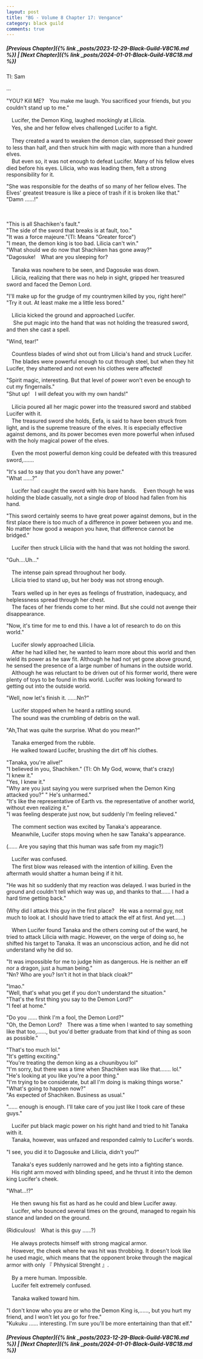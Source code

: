 ```yaml
---
layout: post
title: "BG - Volume 8 Chapter 17: Vengance"
category: black guild
comments: true
---
```


##### [Previous Chapter]({% link _posts/2023-12-29-Black-Guild-V8C16.md %}) \| [Next Chapter]({% link _posts/2024-01-01-Black-Guild-V8C18.md %})




Tl: Sam


…



"YOU? Kill ME?　You make me laugh. You sacrificed your friends, but you couldn't stand up to me."

　Lucifer, the Demon King, laughed mockingly at Lilicia.    
　Yes, she and her fellow elves challenged Lucifer to a fight.

　They created a ward to weaken the demon clan, suppressed their power to less than half, and then struck him with magic with more than a hundred elves.    
　But even so, it was not enough to defeat Lucifer. Many of his fellow elves died before his eyes. Lilicia, who was leading them, felt a strong responsibility for it.

"She was responsible for the deaths of so many of her fellow elves. The Elves' greatest treasure is like a piece of trash if it is broken like that."    
"Damn ......!"
<!--more-->

　 

"This is all Shachiken's fault."    
"The side of the sword that breaks is at fault, too."   
"It was a force majeure."(Tl: Means "Greater force")    
"I mean, the demon king is too bad. Lilicia can't win."    
"What should we do now that Shachiken has gone away?"    
"Dagosuke!　What are you sleeping for?

　Tanaka was nowhere to be seen, and Dagosuke was down.     
　Lilicia, realizing that there was no help in sight, gripped her treasured sword and faced the Demon Lord.

"I'll make up for the grudge of my countrymen killed by you, right here!"    
"Try it out. At least make me a little less bored."   

　Lilicia kicked the ground and approached Lucifer.    
　 She put magic into the hand that was not holding the treasured sword, and then she cast a spell.

"Wind, tear!"

　Countless blades of wind shot out from Lilicia's hand and struck Lucifer.    
　The blades were powerful enough to cut through steel, but when they hit Lucifer, they shattered and not even his clothes were affected!

"Spirit magic, interesting. But that level of power won't even be enough to cut my fingernails."    
"Shut up!　I will defeat you with my own hands!"

　Lilicia poured all her magic power into the treasured sword and stabbed Lucifer with it.    
　The treasured sword she holds, Eefa, is said to have been struck from light, and is the supreme treasure of the elves. It is especially effective against demons, and its power becomes even more powerful when infused with the holy magical power of the elves.

　Even the most powerful demon king could be defeated with this treasured sword,.......

"It's sad to say that you don't have any power."   
"What ......?"

　Lucifer had caught the sword with his bare hands.
　Even though he was holding the blade casually, not a single drop of blood had fallen from his hand.

 "This sword certainly seems to have great power against demons, but in the first place there is too much of a difference in power between you and me. No matter how good a weapon you have, that difference cannot be bridged."

　Lucifer then struck Lilicia with the hand that was not holding the sword.
　

"Guh....Uh..."

　The intense pain spread throughout her body.    
　Lilicia tried to stand up, but her body was not strong enough.

　Tears welled up in her eyes as feelings of frustration, inadequacy, and helplessness spread through her chest.    
　The faces of her friends come to her mind. But she could not avenge their disappearance.

"Now, it's time for me to end this. I have a lot of research to do on this world."

　Lucifer slowly approached Lilicia.    
　After he had killed her, he wanted to learn more about this world and then wield its power as he saw fit. Although he had not yet gone above ground, he sensed the presence of a large number of humans in the outside world.     
　Although he was reluctant to be driven out of his former world, there were plenty of toys to be found in this world. Lucifer was looking forward to getting out into the outside world.

"Well, now let's finish it. ......Nn?"

　Lucifer stopped when he heard a rattling sound.    
　The sound was the crumbling of debris on the wall.

"Ah,That was quite the surprise. What do you mean?" 

　Tanaka emerged from the rubble.      
　He walked toward Lucifer, brushing the dirt off his clothes.

  <div data-nat="424166"></div>

"Tanaka, you're alive!"    
"I believed in you, Shachiken." (Tl: Oh My God, woww, that's crazy)   
"I knew it."   
"Yes, I knew it."    
"Why are you just saying you were surprised when the Demon King attacked you?"
" He's unharmed."    
"It's like the representative of Earth vs. the representative of another world, without even realizing it."    
"I was feeling desperate just now, but suddenly I'm feeling relieved."

　The comment section was excited by Tanaka's appearance.   
　Meanwhile, Lucifer stops moving when he saw Tanaka's appearance.

(...... Are you saying that this human was safe from my magic?)

　Lucifer was confused.    
　The first blow was released with the intention of killing. Even the aftermath would shatter a human being if it hit.

"He was hit so suddenly that my reaction was delayed. I was buried in the ground and couldn't tell which way was up, and thanks to that...... I had a hard time getting back."

(Why did I attack this guy in the first place?　He was a normal guy, not much to look at. I should have tried to attack the elf at first. And yet......)

　When Lucifer found Tanaka and the others coming out of the ward, he tried to attack Lilicia with magic. However, on the verge of doing so, he shifted his target to Tanaka. It was an unconscious action, and he did not understand why he did so.

"It was impossible for me to judge him as dangerous. He is neither an elf nor a dragon, just a human being."    
"Nn? Who are you? Isn't it hot in that black cloak?"

"lmao."    
"Well, that's what you get if you don't understand the situation."   
"That's the first thing you say to the Demon Lord?"    
"I feel at home."    

"Do you ...... think I'm a fool, the Demon Lord?"    
"Oh, the Demon Lord?　There was a time when I wanted to say something like that too,......, but you'd better graduate from that kind of thing as soon as possible."  

"That's too much lol."   
"It's getting exciting."   
"You're treating the demon king as a chuunibyou lol"    
"I'm sorry, but there was a time when Shachiken was like that....... lol."    
"He's looking at you like you're a poor thing."    
"I'm trying to be considerate, but all I'm doing is making things worse."    
"What's going to happen now?"    
"As expected of Shachiken. Business as usual."

"...... enough is enough. I'll take care of you just like I took care of these guys."

　Lucifer put black magic power on his right hand and tried to hit Tanaka with it.   
　Tanaka, however, was unfazed and responded calmly to Lucifer's words.

"I see, you did it to Dagosuke and Lilicia, didn't you?"

　Tanaka's eyes suddenly narrowed and he gets into a fighting stance.    
　His right arm moved with blinding speed, and he thrust it into the demon king Lucifer's cheek.

"What...!?" 

　He then swung his fist as hard as he could and blew Lucifer away.   
　Lucifer, who bounced several times on the ground, managed to regain his stance and landed on the ground.

(Ridiculous!　What is this guy ......?)

　He always protects himself with strong magical armor.     
　However, the cheek where he was hit was throbbing. It doesn't look like he used magic, which means that the opponent broke through the magical armor with only 『 Phhysical Strenght 』.

　By a mere human. Impossible.    
　Lucifer felt extremely confused.

　Tanaka walked toward him.

"I don't know who you are or who the Demon King is,......, but you hurt my friend, and I won't let you go for free."    
"Kukuku ...... interesting. I'm sure you'll be more entertaining than that elf."





##### [Previous Chapter]({% link _posts/2023-12-29-Black-Guild-V8C16.md %}) \| [Next Chapter]({% link _posts/2024-01-01-Black-Guild-V8C18.md %})

